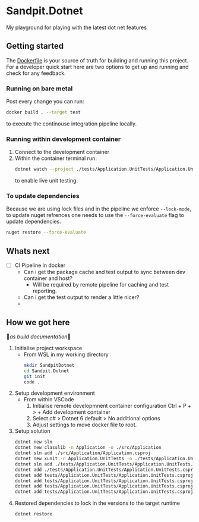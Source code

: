 # Sandpit.Dotnet

My playground for playing with the latest dot net features

## Getting started

The [Dockerfile](./Dockerfile) is your source of truth for building and running this project.
For a developer quick start here are two options to get up and running and check for any feedback.

### Running on bare metal

Post every change you can run:
``` bash
docker build . --target test
```
to execute the continouse integration pipeline locally.

### Running within development container

1. Connect to the development container
1. Within the container terminal run:
   ```bash
   dotnet watch --project ./tests/Application.UnitTests/Application.UnitTests.csproj -- test
   ```
   to enable live unit testing.

### To update dependencies

Because we are using lock files and in the pipeline we enforce `--lock-mode`, to update nuget refrences one needs to use the `--force-evaluate` flag to update dependencies.

```bash
nuget restore --force-evaluate 
```

## Whats next

- [ ] CI Pipeline in docker
  - Can i get the package cache and test output to sync between dev container and host?
    - Will be required by remote pipeline for caching and test reporting.
  - Can i get the test output to render a little nicer?
  - 

## How we got here

🚧_as build documentation_🚧

1. Initialise project workspace
   - From WSL in my working directory
     ```bash
     mkdir SandpitDotnet
     cd Sandpit.Dotnet
     git init
     code .
     ```
1. Setup development environment
   - From within VSCode
     1. Initialise remote developmnent container configuration Ctrl + P + > +  Add development container
     1. Select c# > Dotnet 6 default > No additional options
     1. Adjust settings to move docker file to root.
1. Setup solution
   ``` bash
   dotnet new sln
   dotnet new classlib -n Application -o ./src/Application
   dotnet sln add ./src/Application/Application.csproj
   dotnet new xunit -n Application.UnitTests -o ./tests/Application.UnitTests
   dotnet sln add ./tests/Application.UnitTests/Application.UnitTests.csproj
   dotnet add ./tests/Application.UnitTests/Application.UnitTests.csproj reference ./src/Application/Application.csproj 
   dotnet add tests/Application.UnitTests/Application.UnitTests.csproj package Moq
   dotnet add tests/Application.UnitTests/Application.UnitTests.csproj package AutoFixture
   dotnet add tests/Application.UnitTests/Application.UnitTests.csproj package AutoFixture.AutoMoq
   dotnet add tests/Application.UnitTests/Application.UnitTests.csproj package FluentAssertions
   ```
1. Restored dependencies to lock in the versions to the target runtime
   ``` bash
   dotnet restore
   ```
   